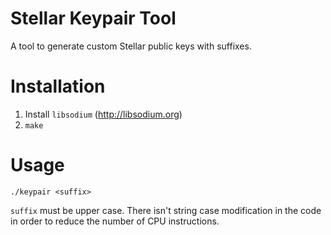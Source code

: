 # Stellar Keypair Tool
A tool to generate custom Stellar public keys with suffixes.

# Installation
1. Install `libsodium` (http://libsodium.org)
2. `make`

# Usage
`./keypair <suffix>`

`suffix` must be upper case. There isn't string case modification in the code in order to reduce the number of CPU instructions.
